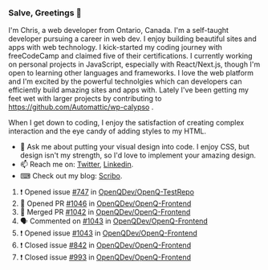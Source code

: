 ### Salve, Greetings 👋

I'm Chris, a web developer from Ontario, Canada. I'm a self-taught developer pursuing a career in web dev. I enjoy building beautiful sites and apps with web technology.
I kick-started my coding journey with freeCodeCamp and claimed five of their certifications.  I currently working on personal projects in JavaScript, especially with React/Next.js, though I'm open to learning other languages and frameworks. I love the web platform and I'm excited by the powerful technolgies which can developers can efficiently build amazing sites and apps with. Lately I've been getting my feet wet with larger projects by contributing to https://github.com/Automattic/wp-calypso .

When I get down to coding, I enjoy the satisfaction of creating complex interaction and the eye candy of adding styles to my HTML. 

- 💬 Ask me about putting your visual design into code. I enjoy CSS, but design isn't my strength, so I'd love to implement your amazing design.
- 📫 Reach me on: [Twitter](https://twitter.com/Christo28120856), [Linkedin](https://www.linkedin.com/in/christopher-stevers-07b9a5204/).
- ⌨ Check out my blog: [Scribo](https://christopherstevers.cf).
<!--
**Christopher-Stevers/Christopher-Stevers** is a ✨ _special_ ✨ repository because its `README.md` (this file) appears on your GitHub profile.

Here are some ideas to get you started:

- 🔭 I’m currently working on ...
- 🌱 I’m currently learning ...
- 👯 I’m looking to collaborate on ...
- 🤔 I’m looking for help with ...
- 😄 Pronouns: ...
- ⚡ Fun fact: ...
-->

<!--START_SECTION:activity-->
1. ❗️ Opened issue [#747](https://github.com/OpenQDev/OpenQ-TestRepo/issues/747) in [OpenQDev/OpenQ-TestRepo](https://github.com/OpenQDev/OpenQ-TestRepo)
2. 💪 Opened PR [#1046](https://github.com/OpenQDev/OpenQ-Frontend/pull/1046) in [OpenQDev/OpenQ-Frontend](https://github.com/OpenQDev/OpenQ-Frontend)
3. 🎉 Merged PR [#1042](https://github.com/OpenQDev/OpenQ-Frontend/pull/1042) in [OpenQDev/OpenQ-Frontend](https://github.com/OpenQDev/OpenQ-Frontend)
4. 🗣 Commented on [#1043](https://github.com/OpenQDev/OpenQ-Frontend/issues/1043) in [OpenQDev/OpenQ-Frontend](https://github.com/OpenQDev/OpenQ-Frontend)
5. ❗️ Opened issue [#1043](https://github.com/OpenQDev/OpenQ-Frontend/issues/1043) in [OpenQDev/OpenQ-Frontend](https://github.com/OpenQDev/OpenQ-Frontend)
6. ❗️ Closed issue [#842](https://github.com/OpenQDev/OpenQ-Frontend/issues/842) in [OpenQDev/OpenQ-Frontend](https://github.com/OpenQDev/OpenQ-Frontend)
7. ❗️ Closed issue [#993](https://github.com/OpenQDev/OpenQ-Frontend/issues/993) in [OpenQDev/OpenQ-Frontend](https://github.com/OpenQDev/OpenQ-Frontend)
<!--END_SECTION:activity-->
